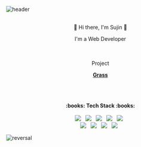 ![header](https://capsule-render.vercel.app/api?type=slice&text=Sujin%20Park&color=gradient&fontColor=black)
<br/>
<br/>
 <div align="center">
 <p style="text-align:center">👋 Hi there, I'm Sujin 👋 </p>
 <p>I'm a Web Developer</p>
</div> 
<br/><br/>
<div align = "center">
<span>Project</span>
  <p><a href="https://bit.ly/3mGbdWE"><b>Grass</b></a></p>
 </div>
<br/><br/><br/>

<div align="center"><b>:books: Tech Stack :books:</b></div>

<br/>
<div align = "center">
<img src="https://img.shields.io/badge/-SpringBoot-brightgreen?logo=Spring&logoColor=white&style=flat-square" /> &nbsp; 
<img src="https://img.shields.io/badge/-MySQL-4479a1?logo=MySQL&logoColor=white&style=flat-square" /> &nbsp;
<img src="https://img.shields.io/badge/-Java-b366f6?logo=Java&logoColor=white&style=flat-square" /> &nbsp;
<img src="https://img.shields.io/badge/-HTML5-e34f26?logo=HTML5&logoColor=white&style=flat-square" /> &nbsp;
<img src="https://img.shields.io/badge/-JavaScript-f7df1e?logo=JavaScript&logoColor=white&style=flat-square" /> &nbsp; 
<br/>
<img src="https://img.shields.io/badge/-CSS3-1572b6?logo=CSS3&logoColor=white&style=flat-square" /> &nbsp;
<img src="https://img.shields.io/badge/-AWS-232f32?logo=AmazonAWS&logoColor=white&style=flat-square" /> &nbsp;
<img src="https://img.shields.io/badge/-Thymeleaf-005F0F?logo=Thymeleaf&logoColor=white&style=flat-square" /> &nbsp;
<img src="https://img.shields.io/badge/-PostgeSQL-336791?logo=PostgreSQL&logoColor=white&style=flat-square" /> &nbsp;
 
</div>

![reversal](https://capsule-render.vercel.app/api?type=slice&rotate=90&section=footer&color=gradient)
